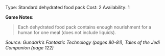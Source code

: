 Type: Standard dehydrated food pack
Cost: 2
Availability: 1

**Game Notes:**
> Each dehydrated food pack contains enough nourishment for a human for one meal (does not include liquids).

*Source: Gundark’s Fantastic Technology (pages 80-81), Tales of the Jedi Companion (page 122)*